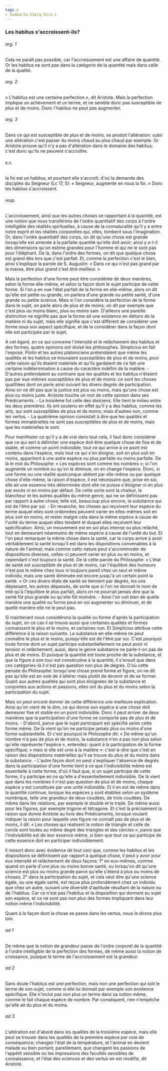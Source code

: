 ```yaml
---
tags : 
- Summa/Ia-IIæ/q.52/a.1
---
```


### Les habitus s'accroissent-ils?

###### arg. 1
Cela ne paraît pas possible, car l'accroissement est une affaire de quantité. Or les habitus ne sont pas dans la catégorie de la quantité mais dans celle de la qualité. 

###### arg. 2
« L'habitus est une certaine perfection », dit Aristote. Mais la perfection implique un achèvement et un terme, et ne semble donc pas susceptible de plus et de moins. Donc l'habitus ne peut pas augmenter. 

###### arg. 3
Dans ce qui est susceptible de plus et de moins, se produit l'altération: subir une altération c'est passer du moins chaud au plus chaud par exemple. Or Aristote prouve qu'il n'y a pas d'altération dans le domaine des habitus; c'est donc qu'ils ne peuvent s'accroître. 

###### s.c.
la foi est un habitus, et pourtant elle s'accroît; d'où la demande des disciples du Seigneur (Lc 17, 5): « Seigneur, augmente en nous la foi. » Donc les habitus s'accroissent. 

###### resp.
L'accroissement, ainsi que les autres choses se rapportant à la quantité, est une notion que nous transférons de l'ordre quantitatif des corps à l'ordre intelligible des réalités spirituelles, à cause de la connaturalité qu'il y a entre notre esprit et les réalités corporelles qui, elles, tombent sous l'imagination. Or, dans l'ordre quantitatif des corps, on dit qu'une chose est grande lorsqu'elle est amenée à la parfaite quantité qu'elle doit avoir; ainsi y a-t-il des dimensions qu'on estime grandes pour l'homme et qui ne le sont pas pour l'éléphant. De là, dans l'ordre des formes, on dit que quelque chose est grand dès lors que c'est parfait. Et, comme la perfection c'est le bien, ainsi s'explique la parole de S. Augustin: « Dans ce qui n'est pas grand par la masse, être plus grand c'est être meilleur. » 

Mais la perfection d'une forme peut être considérée de deux manières, selon la forme elle-même, et selon la façon dont le sujet participe de cette forme. Si l'on a en vue l'état parfait de la forme en elle-même, alors on dit qu'elle est petite ou grande, on parlera d'une grande ou petite santé, d'une grande ou petite science. Mais si l'on considère la perfection de la forme dans le sujet, on parle alors de plus et de moins; on dit par exemple que c'est plus ou moins blanc, plus ou moins sain. D'ailleurs une pareille distinction ne signifie pas que la forme ait une existence en dehors de la matière ni du sujet, mais elle signifie que c'est différent de considérer une forme sous son aspect spécifique, et de la considérer dans la façon dont elle est participée par le sujet. 

A cet égard, en ce qui conceme l'intensité et le relâchement des habitus et des formes, quatre opinions ont divisé les philosophes. Simplicius en fait l'exposé. Plotin et les autres platoniciens prétendaient que même les qualités et les habitus se trouvaient susceptibles de plus et de moins, pour cette raison qu'ils étaient matériels et qu'ils gardaient de ce fait une certaine indétermination à cause du caractère indéfini de la matière. - D'autres prétendaient au contraire que les qualités et les habitus n'étaient pas par eux-mêmes susceptibles de plus et de moins: ce sont les choses qualifiées dont on parle ainsi suivant les divers degrés de participation. Ainsi on ne dit pas que la justice est plus ou moins, mais qu'une chose est plus ou moins juste. Aristote touche un mot de cette opinion dans ses Prédicaments. - La troisième fut celle des stoïciens. Elle tient le milieu entre les deux premières. Ils ont soutenu en effet qu'il y a des habitus, comme les arts, qui sont susceptibles de plus et de moins; mais d'autres non, comme les vertus. - La quatrième opinion consistait à dire que les qualités et formes immatérielles ne sont pas susceptibles de plus et de moins, mais que les matérielles le sont. 

Pour manifester ce qu'il y a de vrai dans tout cela, il faut donc considérer que ce qui sert à délimiter une espèce doit être quelque chose de fixe et de stable, et comme un point indivisible; tout ce qui arrive à ce point est contenu dans l'espèce, mais tout ce qui s'en éloigne, soit en plus soit en moins, appartient à une autre espèce ou plus parfaite ou moins parfaite. De là le mot du Philosophe: « Les espèces sont comme les nombres »; si l'on augmente un nombre ou qu'on le diminue, on en change l'espèce. Donc, si une forme ou une réalité quelconque obtient par elle-même ou par quelque chose d'elle-même, la raison d'espèce, il est nécessaire que, prise en soi, elle ait une essence très déterminée dont elle ne puisse s'éloigner ni en plus par excès ni en moins par défaut. De cette sorte sont la chaleur, la blancheur et les autres qualités du même genre, qui ne se définissent pas par rapport à autre chose; telle est, beaucoup plus encore, la substance qui est de l'être par soi. - En revanche, les choses qui reçoivent leur espèce du terme auquel elles sont ordonnées peuvent varier en elles-mêmes soit en plus soit en moins, et rester malgré cela dans la même espèce à cause de l'unité du terme auquel elles tendent et duquel elles reçoivent leur spécification. Ainsi, un mouvement est en soi plus intense ou plus relâché, tout en demeurant néanmoins de même espèce à cause de l'unité du but. Et l'on peut remarquer la même chose dans la santé, car le corps arrive à avoir véritablement la santé lorsqu'il est dans les dispositions convenables à la nature de l'animal; mais comme cettc nature peut s'accommoder de dispositions diverses, celles-ci peuvent varier en plus ou en moins, et cependant c'est toujours la santé. De là cette parole du Philosophe: « L'état de santé est susceptible de plus et de moins, car l'équilibre des humeurs n'est pas le même chez tous ni toujours pareil chez un seul et même individu; mais une santé diminuée est encore jusqu'à un certain point la santé. » Or ces divers états de santé se tiennent par degrés, les uns dépassant, les autres dépassés, de sorte que si l'on ne donnait le nom de mté qu'à l'équilibre le plus parfait, alors on ne pourrait jamais dire que la santé fût plus grande ou qu'elle fût moindre. - Ainsi l'on voit bien de quelle manière une qualité ou forme peut en soi augmenter ou diminuer, et de quelle manière elle ne le peut pas. 

Si maintenant nous considérons la qualité ou forme d'après la participation du sujet, en ce cas il se trouve aussi que certaines qualités et formes connaissent le plus et le moins, et certaines non. Et Simplicius attribue cette différence à la raison suivante. La substance en elle-même ne peut connaître le plus et le moins, puisqu'elle est de l'être par soi. C'est pourquoi toute forme dont un sujet participe substantiellement ne peut avoir ni tension ni relâchement; aussi, dans le genre substance ne parle-t-on pas de plus et de moins. Et puisque la quantité est toute proche de la substance, et que la figure à son tour est consécutive à la quantité, il s'ensuit que dans ces catégories-là il n'est pas question non plus de degrés. D'où cette pensée du Philosophe: lorsqu'une chose prend forme et figure, on ne dit pas qu'elle est en voie de s'altérer mais plutôt de devenir et de se former. Quant aux autres qualités qui sont plus éloignées de la substance et conjointes aux actions et passions, elles ont du plus et du moins selon la participation du sujet. 

Mais on peut encore donner de cette différence une meilleure explication. Ainsi qu'on vient de le dire, ce qui donne son espèce à une chose doit demeurer fixe et stable en un point indivisible. Donc il peut arriver de deux manières que la participation d'une forme ne comporte pas de plus et de moins. - D'abord, parce que le sujet participant est spécifié selon cette forme même. De là vient qu'on ne participe jamais plus ou moins d'une forme substantielle. Et c'est pourquoi le Philosophe dit: « De même qu'un nombre n'a pas de plus et de moins, la substance n'en a pas non plus selon qu'elle représente l'espèce », entendez: quant à la participation de la forme spécifique; « mais si elle est unie à la matière »: c'est-à-dire que c'est en raison des dispositions matérielles qu'il se trouve du plus et du moins dans la substance. - L'autre façon dont on peut s'expliquer l'absence de degrés dans la participation d'une forme tient à ce que l'indivisibilité même est essentielle à cette forme; d'où il faut que, si un sujet participe de cette forme, il y participe en ce qu'elle a d'essentiellement indivisible. De là vient que dans les nombres il n'est pas question de plus et de moins; chaque espèce y est constituée par une unité indivisible. Et il en est de même dans la quantité continue, lorsque les espèces y sont établies selon un système numérique, telle une grandeur de deux coudées, de trois coudées. De même dans les relations, par exemple le double et le triple. De même aussi pour les figures, par exemple trigone et tétragone. Et c'est là précisément la raison que donne Aristote au livre des Prédicaments, lorsque voulant indiquer la raison pour laquelle une figure ne connaît pas de plus et de moins, il dit: « Les choses qui réalisent la notion de triangle et celle de cercle sont toutes au même degré des triangles et des cercles »; parce que l'indivisibilité est de leur essence même, si bien que tout ce qui participe de cette essence doit en participer indivisiblement. 

Il ressort donc avec évidence de tout ceci que, comme les habitus et les dispositions se définissent par rapport à quelque chose, il peut y avoir pour eux intensité et relâchement de deux façons: 1° en eux-mêmes, comme quand on parle d'une plus ou moins bonne santé, ou lorsqu'on dit qu'une science est plus ou moins grande parce qu'elle s'étend à plus ou moins de choses; 2° dans la participation du sujet, et cela veut dire qu'une science égale, ou une égale santé, est reçue plus profondément chez un individu que chez un autre, suivant une diversité d'aptitude résultant de la nature ou de l'habitus. Car ce n'est pas l'habitus et la disposition qui donnent au sujet son espèce, et ce ne sont pas non plus des formes impliquant dans leur notion même l'indivisibilité. 

Quant à la façon dont la chose se passe dans les vertus, nous le dirons plus loin. 

###### ad 1
De même que la notion de grandeur passe de l'ordre corporel de la quantité à l'ordre intelligible de la perfection des formes, de même aussi la notion de croissance, puisque le terme de l'accroissement est la grandeur. 

###### ad 2
Sans doute l'habitus est une perfection, mais non une perfection qui soit le terme de son sujet, comme si elle lui donnait par exemple son existence spécifique. Elle n'inclut pas non plus un terme dans sa notion même, comme le fait chaque espèce de nombre. Par conséquent, rien n'empêche qu'elle ait du plus et du moins. 

###### ad 3
L'altération est d'abord dans les qualités de la troisième espèce, mais elle peut se trouver dans les qualités de la première espèce par voie de conséquence; changez l'état de la température, et l'animal en devient malade ou bien portant; pareillement, que changent les passions de l'appétit sensible ou les impressions des facultés sensibles de connaissance, et l'état des sciences et des vertus en est modifié, dit Aristote. 

